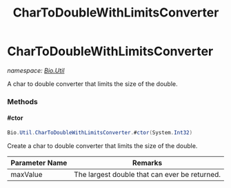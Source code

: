 ﻿---
title: CharToDoubleWithLimitsConverter
---

# CharToDoubleWithLimitsConverter
_namespace: [Bio.Util](N-Bio.Util.html)_

A char to double converter that limits the size of the double.

### Methods

#### #ctor
```csharp
Bio.Util.CharToDoubleWithLimitsConverter.#ctor(System.Int32)
```
Create a char to double converter that limits the size of the double.

|Parameter Name|Remarks|
|--------------|-------|
|maxValue|The largest double that can ever be returned.|





